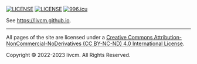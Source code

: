 [![LICENSE](https://img.shields.io/badge/BY--NC--ND-4.0-orange.svg?style=for-the-badge&logo=creativecommons)](http://creativecommons.org/licenses/by-nc-nd/4.0/ "Creative Commons Attribution-NonCommercial-NoDerivatives 4.0 International License") [![LICENSE](https://img.shields.io/badge/license-Anti%20996-red.svg?style=for-the-badge)](./LICENSE "Anti 996 License") [![996.icu](https://img.shields.io/badge/link-996.icu-red.svg?style=for-the-badge)](https://996.icu "996.icu")

See <https://livcm.github.io>.

------

All pages of the site are licensed under a [Creative Commons Attribution-NonCommercial-NoDerivatives (CC BY-NC-ND) 4.0 International License](http://creativecommons.org/licenses/by-nc-nd/4.0/ "Creative Commons Attribution-NonCommercial-NoDerivatives 4.0 International License").

Copyright &copy; 2022-2023 livcm. All Rights Reserved.
